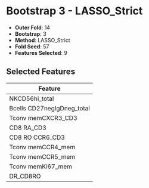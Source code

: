 # Bootstrap 3 - LASSO_Strict

- **Outer Fold**: 14
- **Bootstrap**: 3
- **Method**: LASSO_Strict
- **Fold Seed**: 57
- **Features Selected**: 9

## Selected Features

| Feature |
|---------|
| NKCD56hi_total |
| Bcells CD27negIgDneg_total |
| Tconv memCXCR3_CD3 |
| CD8 RA_CD3 |
| CD8 RO CCR6_CD3 |
| Tconv memCCR4_mem |
| Tconv memCCR5_mem |
| Tconv memKi67_mem |
| DR_CD8RO |
